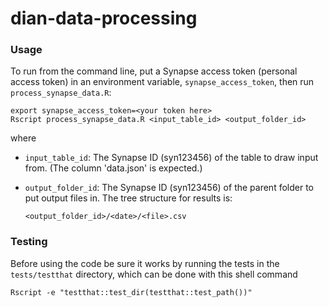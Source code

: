 # dian-data-processing

### Usage

To run from the command line, put a Synapse access token (personal access token) in an environment variable, `synapse_access_token`, then run `process_synapse_data.R`:

```
export synapse_access_token=<your token here>
Rscript process_synapse_data.R <input_table_id> <output_folder_id>
```

where

- `input_table_id`: The Synapse ID (syn123456) of the table to draw input from.  (The column 'data.json' is expected.)

- `output_folder_id`: The Synapse ID (syn123456) of the parent folder to put output files in.  The tree structure for results is:

	`<output_folder_id>/<date>/<file>.csv`

### Testing
Before using the code be sure it works by running the tests in the `tests/testthat` directory, which can be done with this shell command

```
Rscript -e "testthat::test_dir(testthat::test_path())"
```